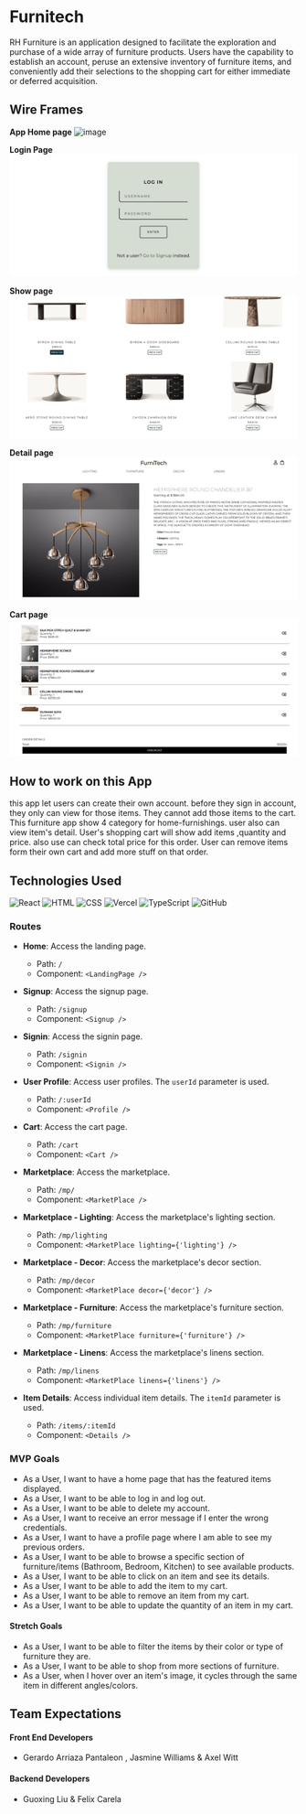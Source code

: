 
# Furnitech

RH Furniture is an application designed to facilitate the exploration and purchase of a wide array of furniture products. Users have the capability to establish an account, peruse an extensive inventory of furniture items, and conveniently add their selections to the shopping cart for either immediate or deferred acquisition.

## Wire Frames

**App Home page**
![image](<>)

**Login Page**
![image](<Loginpage.png>)

**Show page**
![image](<Showpage.png>)

**Detail page**
![image](<Detailpage.png>)

**Cart page**
![image](<Cart.png>)

## How to work on this App
this app let users can create their own account. before they sign in account, they only can view for those items. They cannot add those items to the cart. This furniture app show 4 category for home-furnishings. user also can view item's detail. User's shopping cart will show add items ,quantity and price. also use can check total price for this order. User can remove items form their own cart and add more stuff on that order.

## Technologies Used


![React](https://img.shields.io/badge/react-%2320232a.svg?style=for-the-badge&logo=react&logoColor=%2361DAFB)
![HTML](https://img.shields.io/badge/html5-%23E34F26.svg?style=for-the-badge&logo=html5&logoColor=white)
![CSS](https://img.shields.io/badge/css3-%231572B6.svg?style=for-the-badge&logo=css3&logoColor=white)
![Vercel](https://img.shields.io/badge/vercel-%23000000.svg?style=for-the-badge&logo=vercel&logoColor=white)
![TypeScript](https://img.shields.io/badge/typescript-%23007ACC.svg?style=for-the-badge&logo=typescript&logoColor=white)
![GitHub](https://img.shields.io/badge/github-%23121011.svg?style=for-the-badge&logo=github&logoColor=white)

### Routes

- **Home**: Access the landing page.
  - Path: `/`
  - Component: `<LandingPage />`

- **Signup**: Access the signup page.
  - Path: `/signup`
  - Component: `<Signup />`

- **Signin**: Access the signin page.
  - Path: `/signin`
  - Component: `<Signin />`

- **User Profile**: Access user profiles. The `userId` parameter is used.
  - Path: `/:userId`
  - Component: `<Profile />`

- **Cart**: Access the cart page.
  - Path: `/cart`
  - Component: `<Cart />`

- **Marketplace**: Access the marketplace.
  - Path: `/mp/`
  - Component: `<MarketPlace />`

- **Marketplace - Lighting**: Access the marketplace's lighting section.
  - Path: `/mp/lighting`
  - Component: `<MarketPlace lighting={'lighting'} />`

- **Marketplace - Decor**: Access the marketplace's decor section.
  - Path: `/mp/decor`
  - Component: `<MarketPlace decor={'decor'} />`

- **Marketplace - Furniture**: Access the marketplace's furniture section.
  - Path: `/mp/furniture`
  - Component: `<MarketPlace furniture={'furniture'} />`

- **Marketplace - Linens**: Access the marketplace's linens section.
  - Path: `/mp/linens`
  - Component: `<MarketPlace linens={'linens'} />`

- **Item Details**: Access individual item details. The `itemId` parameter is used.
  - Path: `/items/:itemId`
  - Component: `<Details />`

### MVP Goals

- As a User, I want to have a home page that has the featured items displayed.
- As a User, I want to be able to log in and log out.
- As a User, I want to be able to delete my account.
- As a User, I want to receive an error message if I enter the wrong credentials.
- As a User, I want to have a profile page where I am able to see my previous orders.
- As a User, I want to be able to browse a specific section of furniture/items (Bathroom, Bedroom, Kitchen) to see available products.
- As a User, I want to be able to click on an item and see its details.
- As a User, I want to be able to add the item to my cart.
- As a User, I want to be able to remove an item from my cart.
- As a User, I want to be able to update the quantity of an item in my cart.
#### Stretch Goals
- As a User, I want to be able to filter the items by their color or type of furniture they are.
- As a User, I want to be able to shop from more sections of furniture.
- As a User, when I hover over an item's image, it cycles through the same item in different angles/colors.


## Team Expectations

#### Front End Developers
- Gerardo Arriaza Pantaleon , Jasmine Williams & Axel Witt  

#### Backend Developers
- Guoxing Liu & Felix Carela 